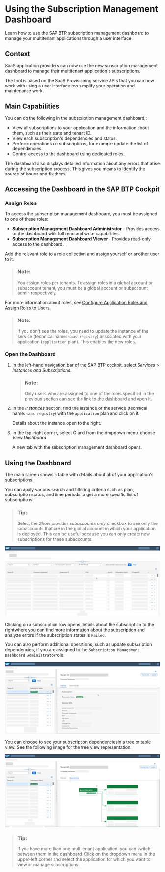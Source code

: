 <!-- loio434be695f9e946ccb4c28911dd1e16d0 -->

<link rel="stylesheet" type="text/css" href="../css/sap-icons.css"/>

# Using the Subscription Management Dashboard

Learn how to use the SAP BTP subscription management dashboard to manage your multitenant applications through a user interface.



<a name="loio434be695f9e946ccb4c28911dd1e16d0__section_itk_wfd_5qb"/>

## Context

SaaS application providers can now use the new subscription management dashboard to manage their multitenant application's subscriptions.

The tool is based on the SaaS Provisioning service APIs that you can now work with using a user interface too simplify your operation and maintenance work.



<a name="loio434be695f9e946ccb4c28911dd1e16d0__section_epl_tzg_gkb"/>

## Main Capabilities

You can do the following in the subscription management dashboard,:

-   View all subscriptions to your application and the information about them, such as their state and tenant ID.
-   View each subscription's dependencies and status.
-   Perform operations on subscriptions, for example update the list of dependencies.
-   Control access to the dashboard using dedicated roles.

The dashboard also displays detailed information about any errors that arise during the subscription process. This gives you means to identify the source of issues and fix them.



<a name="loio434be695f9e946ccb4c28911dd1e16d0__section_ut1_kwv_nqb"/>

## Accessing the Dashboard in the SAP BTP Cockpit



### Assign Roles

To access the subscription management dashboard, you must be assigned to one of these roles:

-   **Subscription Management Dashboard Administrator** - Provides access to the dashboard with full read and write capabilities.
-   **Subscription Management Dashboard Viewer** - Provides read-only access to the dashboard.

Add the relevant role to a role collection and assign yourself or another user to it.

> ### Note:  
> You assign roles per tenants. To assign roles in a global account or subaccount tenant, you must be a global account or subaccount admin respectively.

For more information about roles, see [Configure Application Roles and Assign Roles to Users](https://help.sap.com/viewer/65de2977205c403bbc107264b8eccf4b/Cloud/en-US/56a71531fc154717bf221f9e293ba215.html).

> ### Note:  
> If you don't see the roles, you need to update the instance of the service \(technical name: `saas-registry`\) associated with your application \(`application` plan\). This enables the new roles.



### Open the Dashboard

1.  In the left-hand navigation bar of the SAP BTP cockpit, select *Services* \> *Instances and Subscriptions*.

    > ### Note:  
    > Only users who are assigned to one of the roles specified in the previous section can see the link to the dashboard and open it.

2.  In the *Instances* section, find the instance of the service \(technical name: `saas-registry`\) with the `application` plan and click on it.

    Details about the instance open to the right.

3.  In the top-right corner, select <span class="SAP-icons"></span> and from the dropdown menu, choose *View Dashboard*.

    A new tab with the subscription management dashboard opens.




<a name="loio434be695f9e946ccb4c28911dd1e16d0__section_rbk_myv_nqb"/>

## Using the Dashboard

The main screen shows a table with details about all of your application's subscriptions.

You can apply various search and filtering criteria such as plan, subscription status, and time periods to get a more specific list of subscriptions.

> ### Tip:  
> Select the *Show provider subaccounts only* checkbox to see only the subaccounts that are in the global account in which your application is deployed. This can be useful because you can only create new subscriptions for these subaccounts.

 ![](images/For_Dashboard1_c5bee05.png) 

Clicking on a subscription row opens details about the subscription to the rightwhere you can find more information about the subscription and analyze errors if the subscription status is `Failed`.

You can also perform additional operations, such as update subscription dependencies, if you are assigned to the `Subscription Management Dashboard Administrator`role.

 ![](images/For_Dashboard2_9b943b5.png) 

You can choose to see your subscription dependenciesin a tree or table view. See the following image for the tree view representation:

 ![](images/For_Dashboard3_8ff2261.png) 

> ### Tip:  
> If you have more than one multitenant application, you can switch between them in the dashboard. Click on the dropdown menu in the upper-left corner and select the application for which you want to view or manage subscriptions.

